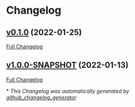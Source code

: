 # Changelog

## [v0.1.0](https://github.com/NASA-PDS/registry-harvest-service/tree/v0.1.0) (2022-01-25)

[Full Changelog](https://github.com/NASA-PDS/registry-harvest-service/compare/v1.0.0-SNAPSHOT...v0.1.0)

## [v1.0.0-SNAPSHOT](https://github.com/NASA-PDS/registry-harvest-service/tree/v1.0.0-SNAPSHOT) (2022-01-13)

[Full Changelog](https://github.com/NASA-PDS/registry-harvest-service/compare/abd845ff6ccdddc2730f4f0b10667e0c58cb7561...v1.0.0-SNAPSHOT)



\* *This Changelog was automatically generated by [github_changelog_generator](https://github.com/github-changelog-generator/github-changelog-generator)*

